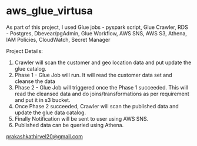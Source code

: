 # aws_glue_virtusa

As part of this project, I used 
Glue jobs - pyspark script,
Glue Crawler,
RDS - Postgres,
Dbevear/pgAdmin,
Glue Workflow,
AWS SNS,
AWS S3,
Athena,
IAM Policies,
CloudWatch,
Secret Manager


Project Details:
1. Crawler will scan the customer and geo location data and put update the glue catalog.
2. Phase 1 - Glue Job will run. It will read the customer data set and cleanse the data
3. Phase 2 - Glue Job will triggered once the Phase 1 succeeded. This will read the cleansed data and do joins/transformations as per requirement and put it in s3 bucket.
4. Once Phase 2 succeeded, Crawler will scan the published data and update the glue data catalog.
5. Finally Notification will be sent to user using AWS SNS.
6. Published data can be queried using Athena.






prakashkathirvel20@gmail.com
